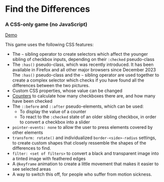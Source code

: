 # Find the Differences #
### A CSS-only game (no JavaScript) ###

[Demo](https://funforks.github.io/find-differences)

This game uses the following CSS features:

* The `~` sibling operator to create selectors which affect
  the younger sibling of checkbox inputs, depending on their
  `:checked` pseudo-class
* The `:has()` pseudo-class, which was recently introduced. It has been available in Firefox and all other major browsers since December 2023
  The `:has()` pseudo-class and the `~` sibling operator are used together to create a complex selector which checks if you have found all the differences between the two pictures.
* Custom CSS properties, whose value can be changed
* [Counters](https://developer.mozilla.org/en-US/docs/Web/CSS/counter) to calculate how many checkboxes there are, and how many have been checked
* The `::before` and `::after` pseudo-elements, which can be used:
  * To display the value of a counter
  * To react to the `:checked` state of an older sibling checkbox, in order to convert a checkbox into a slider
* `pointer-events: none` to allow the user to press elements covered by other elements
* `transform: rotate()` and individualized `border-<side>-radius` settings, to create custom shapes that closely ressemble the shapes of the differences to find.
* `filter: <set of filters>` to convert a black and transparent image into a tinted image with feathered edges
* A `@keyframe` animation to create a little movement that makes it easier to see selected areas
* A way to switch this off, for people who suffer from motion sickness.
